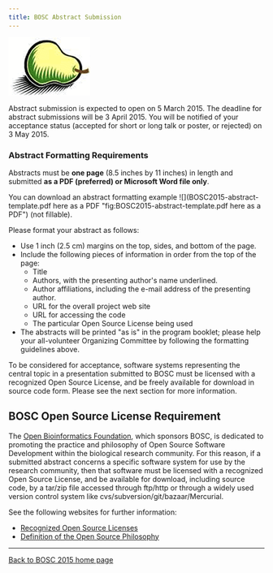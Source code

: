 ```yaml
---
title: BOSC Abstract Submission
---
```


![The Bosc Pear](Pear.png "The Bosc Pear")

Abstract submission is expected to open on 5 March 2015. The deadline
for abstract submissions will be 3 April 2015. You will be notified of
your acceptance status (accepted for short or long talk or poster, or
rejected) on 3 May 2015.

### Abstract Formatting Requirements

Abstracts must be **one page** (8.5 inches by 11 inches) in length and
submitted **as a PDF (preferred) or Microsoft Word file only**.

You can download an abstract formatting example
![](BOSC2015-abstract-template.pdf here as a PDF "fig:BOSC2015-abstract-template.pdf here as a PDF")
(not fillable).

Please format your abstract as follows:

-   Use 1 inch (2.5 cm) margins on the top, sides, and bottom of
    the page.
-   Include the following pieces of information in order from the top of
    the page:
    -   Title
    -   Authors, with the presenting author's name underlined.
    -   Author affiliations, including the e-mail address of the
        presenting author.
    -   URL for the overall project web site
    -   URL for accessing the code
    -   The particular Open Source License being used
-   The abstracts will be printed "as is" in the program booklet; please
    help your all-volunteer Organizing Committee by following the
    formatting guidelines above.

To be considered for acceptance, software systems representing the
central topic in a presentation submitted to BOSC must be licensed with
a recognized Open Source License, and be freely available for download
in source code form. Please see the next section for more information.

BOSC Open Source License Requirement
------------------------------------

The [Open Bioinformatics Foundation](OBF "wikilink"), which sponsors
BOSC, is dedicated to promoting the practice and philosophy of Open
Source Software Development within the biological research community.
For this reason, if a submitted abstract concerns a specific software
system for use by the research community, then that software must be
licensed with a recognized Open Source License, and be available for
download, including source code, by a tar/zip file accessed through
ftp/http or through a widely used version control system like
cvs/subversion/git/bazaar/Mercurial.

See the following websites for further information:

-   [Recognized Open Source
    Licenses](http://www.opensource.org/licenses/)
-   [Definition of the Open Source
    Philosophy](http://www.opensource.org/docs/definition.php)

------------------------------------------------------------------------

[Back to BOSC 2015 home page](BOSC_2015 "wikilink")

